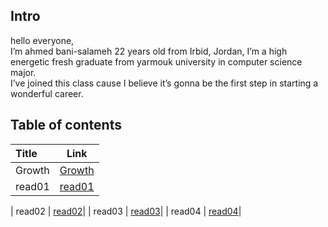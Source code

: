 ## Intro
hello everyone,  
 I’m ahmed bani-salameh 22 years old from Irbid, Jordan, I’m a high energetic fresh graduate from yarmouk university in computer science major.  
  I’ve joined this class cause I believe it’s gonna be the first step in starting a wonderful career. 

## Table of contents
| Title       | Link  | 
| :---        |    :----:   |
| Growth      | [Growth](https://ahmedbani.github.io/reading-notes/Growth)|
| read01      | [read01](https://ahmedbani.github.io/reading-notes/read01)|

| read02      | [read02](https://ahmedbani.github.io/reading-notes/read02)|
| read03     | [read03](https://ahmedbani.github.io/reading-notes/read03)|
| read04     | [read04](https://ahmedbani.github.io/reading-notes/read04)| 


